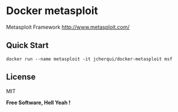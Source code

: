 Docker metasploit
===

Metasploit Framework http://www.metasploit.com/

Quick Start
---

`docker run --name metasploit -it jcherqui/docker-metasploit msf`

License
---

MIT

**Free Software, Hell Yeah !**

